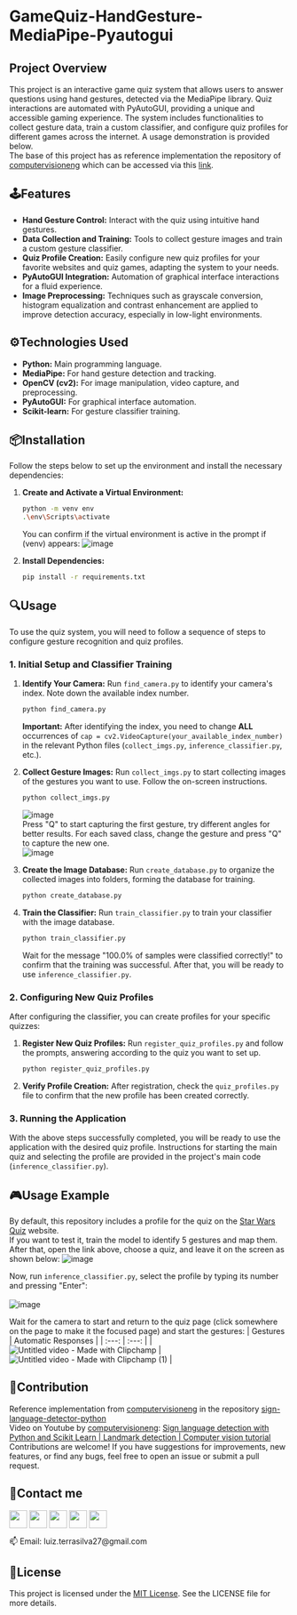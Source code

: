# GameQuiz-HandGesture-MediaPipe-Pyautogui

## Project Overview

This project is an interactive game quiz system that allows users to answer questions using hand gestures, detected via the MediaPipe library. Quiz interactions are automated with PyAutoGUI, providing a unique and accessible gaming experience. The system includes functionalities to collect gesture data, train a custom classifier, and configure quiz profiles for different games across the internet. A usage demonstration is provided below. <br>
The base of this project has as reference implementation the repository of [computervisioneng](https://github.com/computervisioneng) which can be accessed via this [link](https://github.com/computervisioneng/sign-language-detector-python).

## 🕹️Features

*   **Hand Gesture Control:** Interact with the quiz using intuitive hand gestures.
*   **Data Collection and Training:** Tools to collect gesture images and train a custom gesture classifier.
*   **Quiz Profile Creation:** Easily configure new quiz profiles for your favorite websites and quiz games, adapting the system to your needs.
*   **PyAutoGUI Integration:** Automation of graphical interface interactions for a fluid experience.
*   **Image Preprocessing:** Techniques such as grayscale conversion, histogram equalization and contrast enhancement are applied to improve detection accuracy, especially in low-light environments.

## ⚙️Technologies Used

*   **Python:** Main programming language.
*   **MediaPipe:** For hand gesture detection and tracking.
*   **OpenCV (cv2):** For image manipulation, video capture, and preprocessing.
*   **PyAutoGUI:** For graphical interface automation.
*   **Scikit-learn:** For gesture classifier training.

## 📦Installation

Follow the steps below to set up the environment and install the necessary dependencies:

1.  **Create and Activate a Virtual Environment:**
    ```bash
    python -m venv env
    .\env\Scripts\activate
    ```
    You can confirm if the virtual environment is active in the prompt if (venv) appears:
    ![image](https://github.com/user-attachments/assets/2037d78e-2fc8-4160-89f7-fcc52040a08b)


3.  **Install Dependencies:**
    ```bash
    pip install -r requirements.txt
    ```

## 🔍Usage

To use the quiz system, you will need to follow a sequence of steps to configure gesture recognition and quiz profiles.

### 1. Initial Setup and Classifier Training

1.  **Identify Your Camera:**
    Run `find_camera.py` to identify your camera's index. Note down the available index number.
    ```bash
    python find_camera.py
    ```
    **Important:** After identifying the index, you need to change **ALL** occurrences of `cap = cv2.VideoCapture(your_available_index_number)` in the relevant Python files (`collect_imgs.py`, `inference_classifier.py`, etc.).

2.  **Collect Gesture Images:**
    Run `collect_imgs.py` to start collecting images of the gestures you want to use. Follow the on-screen instructions.
    ```bash
    python collect_imgs.py
    ```
    ![image](https://github.com/user-attachments/assets/6216fc52-caae-4455-8c83-d2d66221ff5a) <br>
    Press "Q" to start capturing the first gesture, try different angles for better results.
    For each saved class, change the gesture and press "Q" to capture the new one. <br>
    ![image](https://github.com/user-attachments/assets/fe7d787d-a732-48d6-9475-288e904c91eb)


4.  **Create the Image Database:**
    Run `create_database.py` to organize the collected images into folders, forming the database for training.
    ```bash
    python create_database.py
    ```

5.  **Train the Classifier:**
    Run `train_classifier.py` to train your classifier with the image database.
    ```bash
    python train_classifier.py
    ```
    Wait for the message "100.0% of samples were classified correctly!" to confirm that the training was successful. After that, you will be ready to use `inference_classifier.py`.

### 2. Configuring New Quiz Profiles

After configuring the classifier, you can create profiles for your specific quizzes:

1.  **Register New Quiz Profiles:**
    Run `register_quiz_profiles.py` and follow the prompts, answering according to the quiz you want to set up.
    ```bash
    python register_quiz_profiles.py
    ```

2.  **Verify Profile Creation:**
    After registration, check the `quiz_profiles.py` file to confirm that the new profile has been created correctly.

### 3. Running the Application

With the above steps successfully completed, you will be ready to use the application with the desired quiz profile. Instructions for starting the main quiz and selecting the profile are provided in the project's main code (`inference_classifier.py`).

## 🎮Usage Example
By default, this repository includes a profile for the quiz on the [Star Wars Quiz](https://www.starwars.com/news/category/quizzes-+-polls) website. <br>
If you want to test it, train the model to identify 5 gestures and map them.
After that, open the link above, choose a quiz, and leave it on the screen as shown below:
![image](https://github.com/user-attachments/assets/220fb1d9-3b90-4367-b678-6a69a109adf5)

Now, run `inference_classifier.py`, select the profile by typing its number and pressing "Enter": <br> <br>
![image](https://github.com/user-attachments/assets/bdf97c6c-a201-45fe-83a7-29e8b30de6db)

Wait for the camera to start and return to the quiz page (click somewhere on the page to make it the focused page) and start the gestures:
| Gestures | Automatic Responses |
| :---: | :---: |
| ![Untitled video - Made with Clipchamp](https://github.com/user-attachments/assets/7d624f3e-ee59-471c-8279-1bdffeb99669) | ![Untitled video - Made with Clipchamp (1)](https://github.com/user-attachments/assets/41259407-6705-40b3-bf33-c0bcf0d16406) |

 
## 👥Contribution

Reference implementation from [computervisioneng](https://github.com/computervisioneng) in the repository [sign-language-detector-python](https://github.com/computervisioneng/sign-language-detector-python) <br>
Video on Youtube by [computervisioneng](https://github.com/computervisioneng): [Sign language detection with Python and Scikit Learn | Landmark detection | Computer vision tutorial](https://www.youtube.com/watch?v=MJCSjXepaAM) <br>
Contributions are welcome! If you have suggestions for improvements, new features, or find any bugs, feel free to open an issue or submit a pull request.

## 📱Contact me
<a href="https://discord.com/channels/@LuizLich#5096"><img img width = '32px' align= 'center' src="https://logodownload.org/wp-content/uploads/2017/11/discord-logo-7-1.png"></a>
<a href = 'https://www.github.com/LuizLich'> <img width = '32px' align= 'center' src="https://icon-library.com/images/github-icon-white/github-icon-white-6.jpg"/></a>
<a href = 'https://www.instagram.com/luiz.lewiss/'> <img width = '32px' align= 'center' src="https://www.freepnglogos.com/uploads/instagram-icon-png/instagram-icon-suzem-limited-make-known-20.png"/></a>
<a href = 'https://www.linkedin.com/in/luiz-felipe-terra-da-silva/'> <img width = '32px' align= 'center' src="https://cdn-icons-png.flaticon.com/512/179/179330.png"/></a> 
<a href = 'https://br.pinterest.com/luizlewiss/_saved/'> <img width = '32px' align= 'center' src="https://cdn-icons-png.flaticon.com/512/145/145808.png"/></a>

<p>📫 Email: luiz.terrasilva27@gmail.com</p>

## 📄License

This project is licensed under the [MIT License](https://github.com/computervisioneng/sign-language-detector-python?tab=MIT-1-ov-file#). See the LICENSE file for more details.


